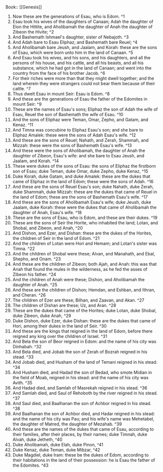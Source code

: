  Book:: [[Genesis]]
 1. Now these are the generations of Esau, who is Edom. ^1
 2. Esau took his wives of the daughters of Canaan; Adah the daughter of Elon the Hittite, and Aholibamah the daughter of Anah the daughter of Zibeon the Hivite; ^2
 3. And Bashemath Ishmael's daughter, sister of Nebajoth. ^3
 4. And Adah bare to Esau Eliphaz; and Bashemath bare Reuel; ^4
 5. And Aholibamah bare Jeush, and Jaalam, and Korah: these are the sons of Esau, which were born unto him in the land of Canaan. ^5
 6. And Esau took his wives, and his sons, and his daughters, and all the persons of his house, and his cattle, and all his beasts, and all his substance, which he had got in the land of Canaan; and went into the country from the face of his brother Jacob. ^6
 7. For their riches were more than that they might dwell together; and the land wherein they were strangers could not bear them because of their cattle. ^7
 8. Thus dwelt Esau in mount Seir: Esau is Edom. ^8
 9. And these are the generations of Esau the father of the Edomites in mount Seir: ^9
 10. These are the names of Esau's sons; Eliphaz the son of Adah the wife of Esau, Reuel the son of Bashemath the wife of Esau. ^10
 11. And the sons of Eliphaz were Teman, Omar, Zepho, and Gatam, and Kenaz. ^11
 12. And Timna was concubine to Eliphaz Esau's son; and she bare to Eliphaz Amalek: these were the sons of Adah Esau's wife. ^12
 13. And these are the sons of Reuel; Nahath, and Zerah, Shammah, and Mizzah: these were the sons of Bashemath Esau's wife. ^13
 14. And these were the sons of Aholibamah, the daughter of Anah the daughter of Zibeon, Esau's wife: and she bare to Esau Jeush, and Jaalam, and Korah. ^14
 15. These were dukes of the sons of Esau: the sons of Eliphaz the firstborn son of Esau; duke Teman, duke Omar, duke Zepho, duke Kenaz, ^15
 16. Duke Korah, duke Gatam, and duke Amalek: these are the dukes that came of Eliphaz in the land of Edom; these were the sons of Adah. ^16
 17. And these are the sons of Reuel Esau's son; duke Nahath, duke Zerah, duke Shammah, duke Mizzah: these are the dukes that came of Reuel in the land of Edom; these are the sons of Bashemath Esau's wife. ^17
 18. And these are the sons of Aholibamah Esau's wife; duke Jeush, duke Jaalam, duke Korah: these were the dukes that came of Aholibamah the daughter of Anah, Esau's wife. ^18
 19. These are the sons of Esau, who is Edom, and these are their dukes. ^19
 20. These are the sons of Seir the Horite, who inhabited the land; Lotan, and Shobal, and Zibeon, and Anah, ^20
 21. And Dishon, and Ezer, and Dishan: these are the dukes of the Horites, the children of Seir in the land of Edom. ^21
 22. And the children of Lotan were Hori and Hemam; and Lotan's sister was Timna. ^22
 23. And the children of Shobal were these; Alvan, and Manahath, and Ebal, Shepho, and Onam. ^23
 24. And these are the children of Zibeon; both Ajah, and Anah: this was that Anah that found the mules in the wilderness, as he fed the asses of Zibeon his father. ^24
 25. And the children of Anah were these; Dishon, and Aholibamah the daughter of Anah. ^25
 26. And these are the children of Dishon; Hemdan, and Eshban, and Ithran, and Cheran. ^26
 27. The children of Ezer are these; Bilhan, and Zaavan, and Akan. ^27
 28. The children of Dishan are these; Uz, and Aran. ^28
 29. These are the dukes that came of the Horites; duke Lotan, duke Shobal, duke Zibeon, duke Anah, ^29
 30. Duke Dishon, duke Ezer, duke Dishan: these are the dukes that came of Hori, among their dukes in the land of Seir. ^30
 31. And these are the kings that reigned in the land of Edom, before there reigned any king over the children of Israel. ^31
 32. And Bela the son of Beor reigned in Edom: and the name of his city was Dinhabah. ^32
 33. And Bela died, and Jobab the son of Zerah of Bozrah reigned in his stead. ^33
 34. And Jobab died, and Husham of the land of Temani reigned in his stead. ^34
 35. And Husham died, and Hadad the son of Bedad, who smote Midian in the field of Moab, reigned in his stead: and the name of his city was Avith. ^35
 36. And Hadad died, and Samlah of Masrekah reigned in his stead. ^36
 37. And Samlah died, and Saul of Rehoboth by the river reigned in his stead. ^37
 38. And Saul died, and Baalhanan the son of Achbor reigned in his stead. ^38
 39. And Baalhanan the son of Achbor died, and Hadar reigned in his stead: and the name of his city was Pau; and his wife's name was Mehetabel, the daughter of Matred, the daughter of Mezahab. ^39
 40. And these are the names of the dukes that came of Esau, according to their families, after their places, by their names; duke Timnah, duke Alvah, duke Jetheth, ^40
 41. Duke Aholibamah, duke Elah, duke Pinon, ^41
 42. Duke Kenaz, duke Teman, duke Mibzar, ^42
 43. Duke Magdiel, duke Iram: these be the dukes of Edom, according to their habitations in the land of their possession: he is Esau the father of the Edomites. ^43
